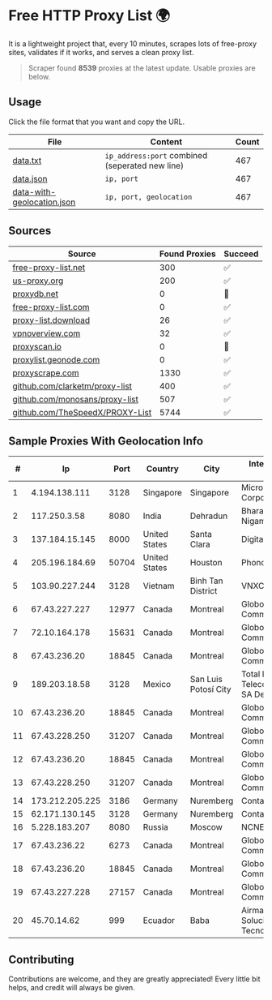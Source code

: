 
# Free HTTP Proxy List 🌍

It is a lightweight project that, every 10 minutes, scrapes lots of free-proxy sites, validates if it works, and serves a clean proxy list.


> Scraper found **8539** proxies at the latest update. Usable proxies are below.

## Usage

Click the file format that you want and copy the URL.


|File|Content|Count|
|----|-------|-----|
|[data.txt](https://raw.githubusercontent.com/themiralay/Proxy-List-World/master/data.txt)|`ip_address:port` combined (seperated new line)|467|
|[data.json](https://raw.githubusercontent.com/themiralay/Proxy-List-World/master/data.json)|`ip, port`|467|
|[data-with-geolocation.json](https://raw.githubusercontent.com/themiralay/Proxy-List-World/master/data-with-geolocation.json)|`ip, port, geolocation`|467|

## Sources

|Source|Found Proxies|Succeed|
|------|-------------|-------|
|[free-proxy-list.net](https://free-proxy-list.net)|300|✅|
|[us-proxy.org](https://www.us-proxy.org)|200|✅|
|[proxydb.net](http://proxydb.net)|0|🚫|
|[free-proxy-list.com](https://free-proxy-list.com/?page=&port=&type%5B%5D=http&type%5B%5D=https&up_time=0&search=Search)|0|✅|
|[proxy-list.download](https://www.proxy-list.download/HTTP)|26|✅|
|[vpnoverview.com](https://vpnoverview.com/privacy/anonymous-browsing/free-proxy-servers)|32|✅|
|[proxyscan.io](https://www.proxyscan.io)|0|🚫|
|[proxylist.geonode.com](https://proxylist.geonode.com/api/proxy-list?limit=300&page=1&sort_by=lastChecked&sort_type=desc&protocols=http,https)|0|✅|
|[proxyscrape.com](https://api.proxyscrape.com/v2/?request=displayproxies&protocol=http&timeout=10000&country=all&ssl=all&anonymity=all)|1330|✅|
|[github.com/clarketm/proxy-list](https://raw.githubusercontent.com/clarketm/proxy-list/master/proxy-list-raw.txt)|400|✅|
|[github.com/monosans/proxy-list](https://raw.githubusercontent.com/monosans/proxy-list/main/proxies/http.txt)|507|✅|
|[github.com/TheSpeedX/PROXY-List](https://raw.githubusercontent.com/TheSpeedX/PROXY-List/master/http.txt)|5744|✅|


## Sample Proxies With Geolocation Info

|#|Ip|Port|Country|City|Internet Service Provider|
|-|--|----|-------|----|-------------------------|
|1|4.194.138.111|3128|Singapore|Singapore|Microsoft Corporation|
|2|117.250.3.58|8080|India|Dehradun|Bharat Sanchar Nigam Ltd|
|3|137.184.15.145|8000|United States|Santa Clara|DigitalOcean, LLC|
|4|205.196.184.69|50704|United States|Houston|Phonoscope|
|5|103.90.227.244|3128|Vietnam|Binh Tan District|VNXCLOUD|
|6|67.43.227.227|12977|Canada|Montreal|GloboTech Communications|
|7|72.10.164.178|15631|Canada|Montreal|GloboTech Communications|
|8|67.43.236.20|18845|Canada|Montreal|GloboTech Communications|
|9|189.203.18.58|3128|Mexico|San Luis Potosí City|Total Play Telecomunicaciones SA De CV|
|10|67.43.236.20|18845|Canada|Montreal|GloboTech Communications|
|11|67.43.228.250|31207|Canada|Montreal|GloboTech Communications|
|12|67.43.236.20|18845|Canada|Montreal|GloboTech Communications|
|13|67.43.228.250|31207|Canada|Montreal|GloboTech Communications|
|14|173.212.205.225|3186|Germany|Nuremberg|Contabo GmbH|
|15|62.171.130.145|3128|Germany|Nuremberg|Contabo GmbH|
|16|5.228.183.207|8080|Russia|Moscow|NCNET|
|17|67.43.236.22|6273|Canada|Montreal|GloboTech Communications|
|18|67.43.236.20|18845|Canada|Montreal|GloboTech Communications|
|19|67.43.227.228|27157|Canada|Montreal|GloboTech Communications|
|20|45.70.14.62|999|Ecuador|Baba|Airmaxtelecom Soluciones Tecnologicas S.A|



## Contributing

Contributions are welcome, and they are greatly appreciated! Every
little bit helps, and credit will always be given.


